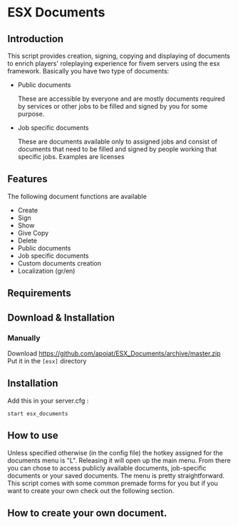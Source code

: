 # ESX Documents


## Introduction
This script provides creation, signing, copying and displaying of documents to enrich players' roleplaying experience for fivem servers using the esx framework. Basically you have two type of documents:
* Public documents

  These are accessible by everyone and are mostly documents required by services or other jobs to be filled and signed by you for some purpose.
  
* Job specific documents

  These are documents available only to assigned jobs and consist of documents that need to be filled and signed by people working that specific jobs. Examples are licenses 

## Features
The following document functions are available
  * Create
  * Sign
  * Show
  * Give Copy
  * Delete
  * Public documents
  * Job specific documents
  * Custom documents creation
  * Localization (gr/en)
  
## Requirements

## Download & Installation

### Manually
Download https://github.com/apoiat/ESX_Documents/archive/master.zip
Put it in the `[esx]` directory

## Installation
Add this in your server.cfg :

```
start esx_documents
```

## How to use
Unless specified otherwise (in the config file) the hotkey assigned for the documents menu is "L". Releasing it will open up the main menu. From there you can chose to access publicly available documents, job-specific documents or your saved documents. The menu is pretty straightforward. This script comes with some common premade forms for you but if you want to create your own check out the following section.

## How to create your own document.
